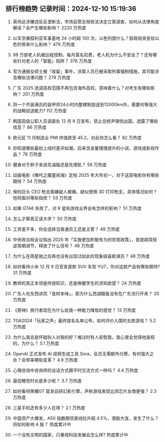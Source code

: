 
## 排行榜趋势 记录时间：2024-12-10 15:19:36
  
  1. 英伟达涉嫌违反反垄断法，市场监管总局依法决定立案调查，如何从法律角度解读？会产生哪些影响？ 2220 万热度
    
  2. 以军空袭叙利亚军事基地 24 小时超 100 次，以色列图什么？叙政局突变给以色列带来什么影响？ 479 万热度
    
  3. 98 万部老人机被远程控制，每月莫名扣费，老人机为什么不安全了？还有哪些针对老人的「智能」陷阱？ 376 万热度
    
  4. 官方通报女硕士被「收留」事件，涉案人员已被采取刑事强制措施，其可能涉及哪些法律问题？ 279 万热度
    
  5. 广东 2025 选调高校范围不再包含海外高校，意味着什么？对考生有哪些影响？ 201 万热度
    
  6. 将一个齐装满员的装甲师24小时内整建制投送到12000km外，需要何等强大的战略投送能力? 112 万热度
    
  7. 韩国高级公职人员调查处 12 月 9 日宣布，禁止总统尹锡悦出国，透露了哪些信息？ 86 万热度
    
  8. 欧元区 11 月制造业 PMI 终值跌至 45.2，对此你怎么看？ 82 万热度
    
  9. 你知道哪些最初上线时差评如潮，后来含金量慢慢提升的小说、游戏或影视作品？ 78 万热度
    
  10. 健身对于胖子来说先减脂还是先增肌？ 59 万热度
    
  11. 动画电影《哪吒之魔童闹海》定档 2025 年大年初一，对于这部电影你有哪些期待？ 54 万热度
    
  12. 保险巨头 CEO 枪击案嫌疑人被捕，疑似使用 3D 打印枪支，具体情况如何？他将面对哪些指控？ 53 万热度
    
  13. 如果 GTA6 失败了，对 R 星和游戏业界会有怎样的影响？ 51 万热度
    
  14. 怎么才算真正读大学？ 50 万热度
    
  15. 工资差不多，你会选择当普通员工还是主管？ 49 万热度
    
  16. 中央政治局会议指出 2025 年「实施更加积极有为的宏观政策」，首提超常规逆周期调节，释放了什么信号？ 48 万热度
    
  17. 为什么在周星驰之后再也没有出现过如此的现象级喜剧演员？ 48 万热度
    
  18. 如何看待小米 12 月 9 日官宣首款 SUV 车型 YU7，你对这款产品有哪些期待? 31 万热度
    
  19. 教师的真正本领是传授知识，还是唤醒学生的求知欲望？ 24 万热度
    
  20. 广东人吃东西讲究「食材本味」，那为什么西湖醋鱼没有在广东流行开来？ 20 万热度
    
  21. 《原神》旅行者现在为什么给我一种能力降低的感觉？ 13 万热度
    
  22. TGA2024「玩家之声」最终提名名单公布，如何评价入围的五款游戏？ 5.2 万热度
    
  23. 为什么我总是怀疑别人对我的好？难过时有人安慰我，我心里会觉得他是假的，为什么？ 5.1 万热度
    
  24. OpenAI 正式发布 AI 视频生成工具 Sora，会员无需额外付费，有何强大之处？会带来哪些变革？ 4.9 万热度
    
  25. 心理咨询中咨询师的谈话方式跟平时交流方式一样吗？ 4.4 万热度
    
  26. 最佳睡觉时长是多少呢？ 3.7 万热度
    
  27. 如何看待荣耀GT 首发自研幻影引擎，声称游戏表现比同芯片友商更强？ 2.3 万热度
    
  28. 三星手机还有多少人在用？ 2.1 万热度
    
  29. 中国资产大爆发，A50 指数期货直线拉升超 4.5%，港股大涨，发生了什么？将如何影响 A 股？ 热度累计中
    
  30. 一个没有文明的国家，只重视科技发展会怎么样? 热度累计中
    